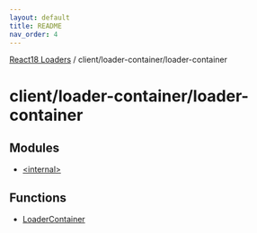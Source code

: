 ```yaml
---
layout: default
title: README
nav_order: 4
---
```


[React18 Loaders](../../../modules.md) / client/loader-container/loader-container

# client/loader-container/loader-container

## Modules

- [\<internal\>](-internal-/README.md)

## Functions

- [LoaderContainer](functions/LoaderContainer.md)
